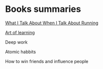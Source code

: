 # Books summaries

[What I Talk About When I Talk About Running](https://github.com/tmdautov/books-summaries/blob/master/What%20I%20Talk%20About%20When%20I%20Talk%20About%20Running.md)

[Art of learning](https://github.com/tmdautov/books-summaries/blob/master/art-of-learning.md)

Deep work

Atomic habbits

How to win friends and influence people

